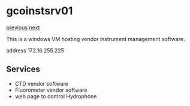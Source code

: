 # gcoinstsrv01

[previous](../dockerub/) [next](../gcoinstsrv02/)

This is a windows VM hosting vendor instrument management software.

address 172.16.255.225

## Services

  * CTD vendor software
  * Fluorometer vendor software
  * web page to control Hydrophone

